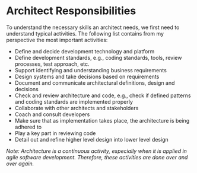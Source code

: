 # Architect Responsibilities

To understand the necessary skills an architect needs, we first need to understand typical activities. The following list contains from my perspective the most important activities:

- Define and decide development technology and platform
- Define development standards, e.g., coding standards, tools, review processes, test approach, etc.
- Support identifying and understanding business requirements
- Design systems and take decisions based on requirements
- Document and communicate architectural definitions, design and decisions
- Check and review architecture and code, e.g., check if defined patterns and coding standards are implemented properly
- Collaborate with other architects and stakeholders
- Coach and consult developers
- Make sure that as implementation takes place, the architecture is being adhered to
- Play a key part in reviewing code
- Detail out and refine higher level design into lower level design

_Note: Architecture is a continuous activity, especially when it is applied in agile software development. Therefore, these activities are done over and over again._
